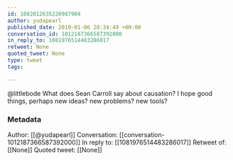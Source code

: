 ```yaml
---
id: 1082012635220987904
author: yudapearl
published_date: 2019-01-06 20:34:49 +00:00
conversation_id: 1012187366587392000
in_reply_to: 1081976514483286017
retweet: None
quoted_tweet: None
type: tweet
tags:

---
```


@littlebode What does Sean Carroll say about causation? I hope good things, perhaps new ideas? new problems? new tools?

### Metadata

Author: [[@yudapearl]]
Conversation: [[conversation-1012187366587392000]]
In reply to: [[1081976514483286017]]
Retweet of: [[None]]
Quoted tweet: [[None]]
